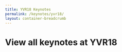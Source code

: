 ```yaml
---
title: YVR18 Keynotes
permalink: /keynotes/yvr18/
layout: container-breadcrumb
---
```

# View all keynotes at YVR18